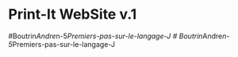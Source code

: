 # Print-It WebSite v.1
# B o u t r i n _ A n d r e _ n - 5 _ P r e m i e r s - p a s - s u r - l e - l a n g a g e - J  
 #   B o u t r i n _ A n d r e _ n - 5 _ P r e m i e r s - p a s - s u r - l e - l a n g a g e - J  
 